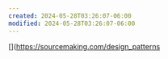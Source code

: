 ```yaml
---
created: 2024-05-28T03:26:07-06:00
modified: 2024-05-28T03:26:07-06:00
---
```


[](https://sourcemaking.com/design_patterns
